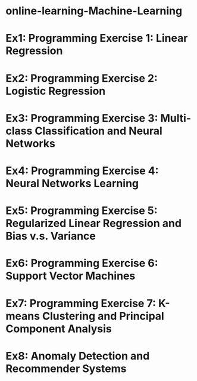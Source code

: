 # online-learning-Machine-Learning

# Ex1: Programming Exercise 1: Linear Regression
# Ex2: Programming Exercise 2: Logistic Regression
# Ex3: Programming Exercise 3: Multi-class Classification and Neural Networks
# Ex4: Programming Exercise 4: Neural Networks Learning
# Ex5: Programming Exercise 5: Regularized Linear Regression and Bias v.s. Variance
# Ex6: Programming Exercise 6: Support Vector Machines
# Ex7: Programming Exercise 7: K-means Clustering and Principal Component Analysis
# Ex8: Anomaly Detection and Recommender Systems
